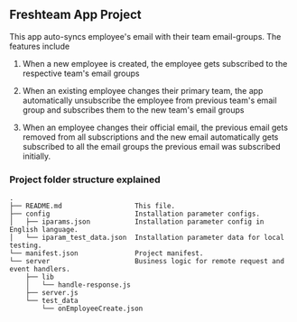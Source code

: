 ## Freshteam App Project

This app auto-syncs employee's email with their team email-groups. The features include
1. When a new employee is created, the employee gets subscribed to the respective team's email groups

2. When an existing employee changes their primary team, the app automatically unsubscribe the employee from previous team's email group and subscribes them to the new team's email groups

3. When an employee changes their official email, the previous email gets removed from all subscriptions and the new email automatically gets subscribed to all the email groups the previous email was subscribed initially.

### Project folder structure explained

    .
    ├── README.md                  This file.
    ├── config                     Installation parameter configs.
    │   ├── iparams.json           Installation parameter config in English language.
    │   └── iparam_test_data.json  Installation parameter data for local testing.
    └── manifest.json              Project manifest.
    └── server                     Business logic for remote request and event handlers.
        ├── lib
        │   └── handle-response.js
        ├── server.js
        └── test_data
            └── onEmployeeCreate.json
